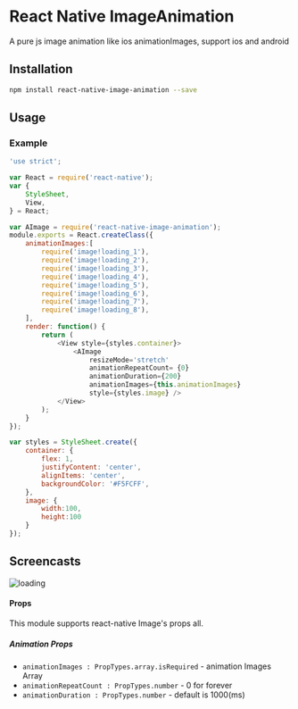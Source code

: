# React Native ImageAnimation
A pure js image animation like ios animationImages, support ios and android

## Installation
```sh
npm install react-native-image-animation --save
```

## Usage

### Example
```js
'use strict';

var React = require('react-native');
var {
    StyleSheet,
    View,
} = React;

var AImage = require('react-native-image-animation');
module.exports = React.createClass({
    animationImages:[
        require('image!loading_1'),
        require('image!loading_2'),
        require('image!loading_3'),
        require('image!loading_4'),
        require('image!loading_5'),
        require('image!loading_6'),
        require('image!loading_7'),
        require('image!loading_8'),
    ],
    render: function() {
        return (
            <View style={styles.container}>
                <AImage
                    resizeMode='stretch'
                    animationRepeatCount= {0}
                    animationDuration={200}
                    animationImages={this.animationImages}
                    style={styles.image} />
            </View>
        );
    }
});

var styles = StyleSheet.create({
    container: {
        flex: 1,
        justifyContent: 'center',
        alignItems: 'center',
        backgroundColor: '#F5FCFF',
    },
    image: {
        width:100,
        height:100
    }
});

```

## Screencasts

![loading](https://github.com/remobile/react-native-image-animation/blob/master/screencasts/loading.gif)

#### Props
This module supports react-native Image's props all.
##### Animation Props
- `animationImages : PropTypes.array.isRequired` - animation Images Array
- `animationRepeatCount : PropTypes.number` - 0 for forever
- `animationDuration : PropTypes.number` - default is 1000(ms)

